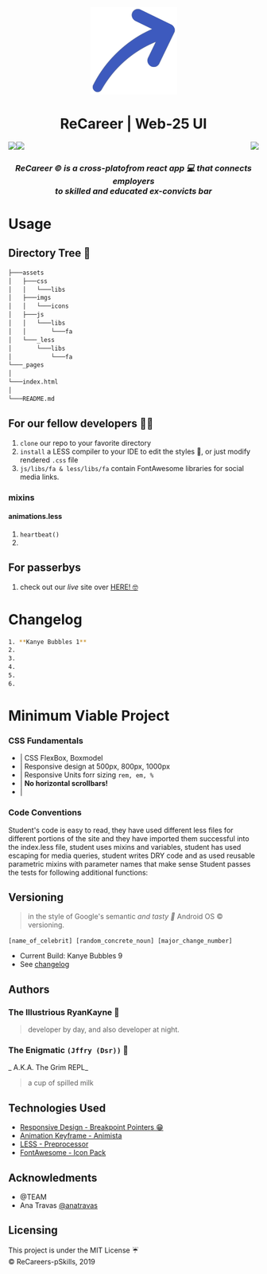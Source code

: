 <p align="center"><img height="175px" width="175px" src="assets/imgs/icons/icon.png"/></p>
<h1 align="center">ReCareer | Web-25 UI</h1>
<img align="right" src="https://img.shields.io/badge/Made%20with-Tears%20%F0%9F%98%AD%20-blue?style=for-the-badge&logo=appveyor">
<img align="left" src="https://img.shields.io/badge/Developed%20by-jffrydsr%20👩🏿‍💻-red?style=for-the-badge&logo=appveyor">
<img src="https://img.shields.io/badge/Developed%20by-ryankayne%20%F0%9F%91%A8%F0%9F%8F%BF%E2%80%8D%F0%9F%92%BB-red?style=for-the-badge&logo=appveyor">


<h3 align="center"><i>ReCareer © is a cross-platofrom react app 💻 that connects employers <br>to skilled and educated ex-convicts bar</i></h3>


# Usage 
## Directory Tree 🌳 
```bash
├───assets
│   ├───css
│   │   └───libs
│   ├───imgs
│   │   └───icons
│   ├───js
│   │   └───libs
│   │       └───fa
│   └───_less
│       └───libs
│           └───fa
└───_pages
│           
└───index.html 
│           
└───README.md
```

## For our fellow developers 🧙🏿‍ 
1. ```clone``` our repo to your favorite directory
2. ```install``` a LESS compiler to your IDE to edit the styles 🎨, or just modify rendered ```.css``` file
3. ```js/libs/fa & less/libs/fa``` contain FontAwesome libraries for social media links.
### mixins
> 
#### animations.less 
1. ```heartbeat()```
2. 

## For passerbys 
1. check out our _live_ site over [HERE! 🤓]("https://github.com/jffrydsr/recareer-ui")

<span id="changelog">

# Changelog
```bash
1. **Kanye Bubbles 1**
2. 
3. 
4. 
5. 
6. 
```

# Minimum Viable Project 
### CSS Fundamentals
* | CSS FlexBox, Boxmodel
* | Responsive design at 500px, 800px, 1000px
* | Responsive Units forr sizing ```rem, em, %```
* | **No horizontal scrollbars!**
* | 
### Code Conventions
Student's code is easy to read, they have used different less files for different portions of the site and they have imported them successful into the index.less file, student uses mixins and variables, student has used escaping for media queries, student writes DRY code and as used reusable parametric mixins with parameter names that make sense
Student passes the tests for following additional functions:
## Versioning 
> in the style of Google's semantic _and tasty 🤤_ Android OS © versioning. 

```[name_of_celebrit] [random_concrete_noun] [major_change_number]```
* Current Build: Kanye Bubbles 9
* See [changelog]("#changelog")

## Authors
### The Illustrious RyanKayne 🤑
> developer by day, and also developer at night. 

### The Enigmatic ```(Jffry (Dsr))``` 🤑
_ A.K.A. The Grim REPL_
> a cup of spilled milk 

## Technologies Used 
*  [Responsive Design - Breakpoint Pointers 😁]("https://www.freecodecamp.org/news/the-100-correct-way-to-do-css-breakpoints-88d6a5ba1862/")
* [Animation Keyframe - Animista]("https://animista.com")
* [LESS - Preprocessor]("https://less.com")
* [FontAwesome - Icon Pack]("https://fontawesome.com")

## Acknowledments
* @TEAM
* Ana Travas [@anatravas]("https://twitter.com")

## Licensing 
This project is under the MIT License ☔<br>
© ReCareers-pSkills, 2019
